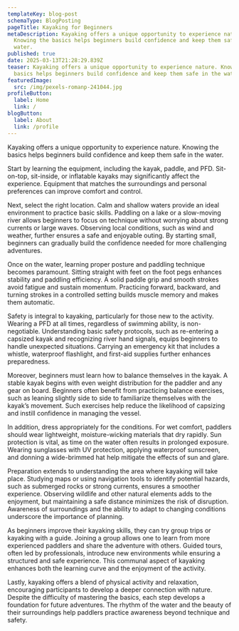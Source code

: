 ```yaml
---
templateKey: blog-post
schemaType: BlogPosting
pageTitle: Kayaking for Beginners
metaDescription: Kayaking offers a unique opportunity to experience nature.
  Knowing the basics helps beginners build confidence and keep them safe in the
  water.
published: true
date: 2025-03-13T21:28:29.839Z
teaser: Kayaking offers a unique opportunity to experience nature. Knowing the
  basics helps beginners build confidence and keep them safe in the water.
featuredImage:
  src: /img/pexels-romanp-241044.jpg
profileButton:
  label: Home
  link: /
blogButton:
  label: About
  link: /profile
---
```

Kayaking offers a unique opportunity to experience nature. Knowing the basics helps beginners build confidence and keep them safe in the water.



Start by learning the equipment, including the kayak, paddle, and PFD. Sit-on-top, sit-inside, or inflatable kayaks may significantly affect the experience. Equipment that matches the surroundings and personal preferences can improve comfort and control.



Next, select the right location. Calm and shallow waters provide an ideal environment to practice basic skills. Paddling on a lake or a slow-moving river allows beginners to focus on technique without worrying about strong currents or large waves. Observing local conditions, such as wind and weather, further ensures a safe and enjoyable outing. By starting small, beginners can gradually build the confidence needed for more challenging adventures.



Once on the water, learning proper posture and paddling technique becomes paramount. Sitting straight with feet on the foot pegs enhances stability and paddling efficiency. A solid paddle grip and smooth strokes avoid fatigue and sustain momentum. Practicing forward, backward, and turning strokes in a controlled setting builds muscle memory and makes them automatic.



Safety is integral to kayaking, particularly for those new to the activity. Wearing a PFD at all times, regardless of swimming ability, is non-negotiable. Understanding basic safety protocols, such as re-entering a capsized kayak and recognizing river hand signals, equips beginners to handle unexpected situations. Carrying an emergency kit that includes a whistle, waterproof flashlight, and first-aid supplies further enhances preparedness.



Moreover, beginners must learn how to balance themselves in the kayak. A stable kayak begins with even weight distribution for the paddler and any gear on board. Beginners often benefit from practicing balance exercises, such as leaning slightly side to side to familiarize themselves with the kayak’s movement. Such exercises help reduce the likelihood of capsizing and instill confidence in managing the vessel.



In addition, dress appropriately for the conditions. For wet comfort, paddlers should wear lightweight, moisture-wicking materials that dry rapidly. Sun protection is vital, as time on the water often results in prolonged exposure. Wearing sunglasses with UV protection, applying waterproof sunscreen, and donning a wide-brimmed hat help mitigate the effects of sun and glare.



Preparation extends to understanding the area where kayaking will take place. Studying maps or using navigation tools to identify potential hazards, such as submerged rocks or strong currents, ensures a smoother experience. Observing wildlife and other natural elements adds to the enjoyment, but maintaining a safe distance minimizes the risk of disruption. Awareness of surroundings and the ability to adapt to changing conditions underscore the importance of planning.



As beginners improve their kayaking skills, they can try group trips or kayaking with a guide. Joining a group allows one to learn from more experienced paddlers and share the adventure with others. Guided tours, often led by professionals, introduce new environments while ensuring a structured and safe experience. This communal aspect of kayaking enhances both the learning curve and the enjoyment of the activity.



Lastly, kayaking offers a blend of physical activity and relaxation, encouraging participants to develop a deeper connection with nature. Despite the difficulty of mastering the basics, each step develops a foundation for future adventures. The rhythm of the water and the beauty of their surroundings help paddlers practice awareness beyond technique and safety.